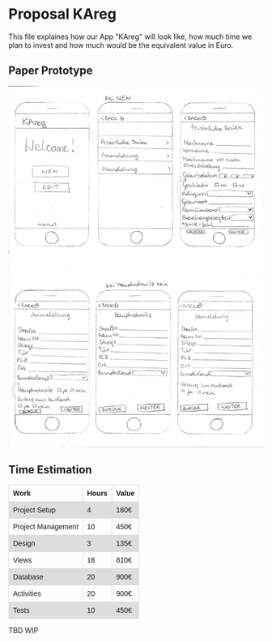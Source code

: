 <style>
table {
    font-family: arial, sans-serif;
    border-collapse: collapse;
    width: 100%;
}

td, th {
    border: 1px solid #dddddd;
    text-align: left;
    padding: 8px;
}

tr:nth-child(even) {
    background-color: #dddddd;
}
</style>

<h1>Proposal KAreg</h1>

<p>This file explaines how our App "KAreg" will look like, how much time we plan to invest and how much would be the equivalent value in Euro.</p>

<h2>Paper Prototype</h2>
<img src="project_management/Entwurf%20KAreg.pdf">

<h2>Time Estimation</h2>

<table>
  <tr>
    <th>Work</th>
    <th>Hours</th>
    <th>Value</th>
  </tr> 
  <tr>
    <td>Project Setup</td>
    <td>4</td>
    <td>180€</td>
  </tr>
  <tr>
    <td>Project Management</td>
    <td>10</td>
    <td>450€</td>
  </tr>
  <tr>
    <td>Design</td>
    <td>3</td>
    <td>135€</td>
  </tr>
  <tr>
    <td>Views</td>
    <td>18</td>
    <td>810€</td>
  </tr>
  <tr>
    <td>Database</td>
    <td>20</td>
    <td>900€</td>
  </tr> 
  <tr>
    <td>Activities</td>
    <td>20</td>
    <td>900€</td>
  </tr>
  <tr>
    <td>Tests</td>
    <td>10</td>
    <td>450€</td>
  </tr>
</table>


TBD
WIP




